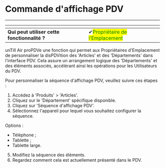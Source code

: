 # Commande d'affichage PDV

--------

<table data-card-size="large" data-view="cards" data-full-width="false"><thead><tr><th></th><th></th><th></th></tr></thead><tbody><tr><td><strong>Qui peut utiliser cette fonctionnalité ?</strong></td><td><span data-gb-custom-inline data-tag="emoji" data-code="2714">✔</span><mark style="color:green;">Propriétaire de l'Emplacement</mark></td><td></td></tr></tbody></table>

unTill Air proPDVe une fonction qui permet aux Propriétaires d'Emplacement de personnaliser la disPDVition des 'Articles' et des 'Départements' dans l'interface PDV. Cela assure un arrangement logique des 'Départements' et des éléments associés, accélérant ainsi les opérations pour les Utilisateurs du PDV.

Pour personnaliser la séquence d'affichage PDV, veuillez suivre ces étapes :

1. Accédez à 'Produits' > 'Articles'.
2. Cliquez sur le 'Département' spécifique disponible.
3. Cliquez sur 'Séquence d'affichage PDV'.
4. Sélectionnez l'appareil pour lequel vous souhaitez configurer la séquence.

Options :

- Téléphone ;
- Tablette ;
- Tablette large.

5. Modifiez la séquence des éléments.
6. Regardez comment cela est actuellement présenté dans le PDV.

